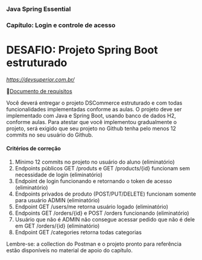 ### Java Spring Essential
### Capítulo: Login e controle de acesso
# DESAFIO: Projeto Spring Boot estruturado
*https://devsuperior.com.br/*


🔗[Documento de requisitos](<Documento de requisitos DSCommerce.pdf>)

Você deverá entregar o projeto DSCommerce estruturado e com todas funcionalidades implementadas conforme as aulas.
O projeto deve ser implementado com Java e Spring Boot, usando banco de dados H2, conforme aulas.
Para atestar que você implementou gradualmente o projeto, será exigido que seu projeto no Github tenha pelo menos 12 commits no seu usuário do Github.

#### Critérios de correção
1. Mínimo 12 commits no projeto no usuário do aluno (eliminatório)
2. Endpoints públicos GET /produts e GET /products/{id} funcionam sem necessidade de login (eliminatório)
3. Endpoint de login funcionando e retornando o token de acesso (eliminatório)
4. Endpoints privados de produto (POST/PUT/DELETE) funcionam somente para usuário ADMIN (eliminatório)
5. Endpoint GET /users/me retorna usuário logado (eliminatório)
6. Endpoints GET /orders/{id} e POST /orders funcionando (eliminatório)
7. Usuário que não é ADMIN não consegue acessar pedido que não é dele em GET /orders/{id} (eliminatório)
8. Endpoint GET /categories retorna todas categorias
   
Lembre-se: a collection do Postman e o projeto pronto para referência estão disponíveis no material de apoio do capítulo. 
